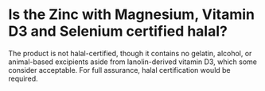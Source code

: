 # Is the Zinc with Magnesium, Vitamin D3 and Selenium certified halal?

The product is not halal-certified, though it contains no gelatin, alcohol, or animal-based excipients aside from lanolin-derived vitamin D3, which some consider acceptable. For full assurance, halal certification would be required.